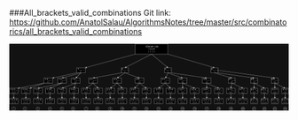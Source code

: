 ###All_brackets_valid_combinations
Git link:   
https://github.com/AnatolSalau/AlgorithmsNotes/tree/master/src/combinatorics/all_brackets_valid_combinations

![](Brackets_AllCombinationsThree.drawio.png)
